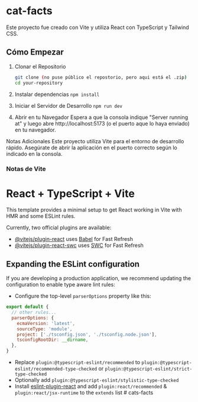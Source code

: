 
# cat-facts

Este proyecto fue creado con Vite y utiliza React con TypeScript y Tailwind CSS.

## Cómo Empezar

1. Clonar el Repositorio

   ```bash
   git clone (no puse público el repostorio, pero aqui está el .zip)
   cd your-repository

2. Instalar dependencias
```npm install```
3. Iniciar el Servidor de Desarrollo
```npm run dev```

4. Abrir en tu Navegador
Espera a que la consola indique "Server running at" y luego abre http://localhost:5173 (o el puerto aque lo haya enviado) en tu navegador.

Notas Adicionales
Este proyecto utiliza Vite para el entorno de desarrollo rápido.
Asegúrate de abrir la aplicación en el puerto correcto según lo indicado en la consola.


### Notas de Vite
# React + TypeScript + Vite

This template provides a minimal setup to get React working in Vite with HMR and some ESLint rules.

Currently, two official plugins are available:

- [@vitejs/plugin-react](https://github.com/vitejs/vite-plugin-react/blob/main/packages/plugin-react/README.md) uses [Babel](https://babeljs.io/) for Fast Refresh
- [@vitejs/plugin-react-swc](https://github.com/vitejs/vite-plugin-react-swc) uses [SWC](https://swc.rs/) for Fast Refresh

## Expanding the ESLint configuration

If you are developing a production application, we recommend updating the configuration to enable type aware lint rules:

- Configure the top-level `parserOptions` property like this:

```js
export default {
  // other rules...
  parserOptions: {
    ecmaVersion: 'latest',
    sourceType: 'module',
    project: ['./tsconfig.json', './tsconfig.node.json'],
    tsconfigRootDir: __dirname,
  },
}
```

- Replace `plugin:@typescript-eslint/recommended` to `plugin:@typescript-eslint/recommended-type-checked` or `plugin:@typescript-eslint/strict-type-checked`
- Optionally add `plugin:@typescript-eslint/stylistic-type-checked`
- Install [eslint-plugin-react](https://github.com/jsx-eslint/eslint-plugin-react) and add `plugin:react/recommended` & `plugin:react/jsx-runtime` to the `extends` list
#   c a t s - f a c t s 
 
 
